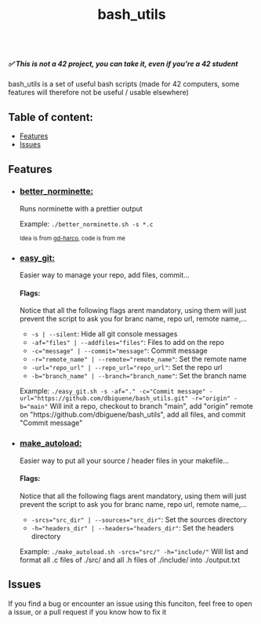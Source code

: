 <body>
	<header style="display: flex; align-items: center; justify-content: space-around">
		<h1>bash_utils</h1>
	</header>
	<h5>✅ This is not a 42 project, you can take it, even if you're a 42 student </h5>
	<p>bash_utils is a set of useful bash scripts (made for 42 computers, some features will therefore not be useful / usable elsewhere)</p>
	<h2>Table of content: </h2>
	<ul>
		<li><a href="#features">Features</a></li>
		<li><a href="#issues">Issues</a></li>
	</ul>
	<h2 id="features">Features</h2>
	<ul>
		<li><h3><a href="https://github.com/dbiguene/bash-utils/better_norminette.sh">better_norminette:</a></h3>
			<p>Runs norminette with a prettier output</p>
			<p>Example: <code>./better_norminette.sh -s *.c</code></p>
			<small>Idea is from <a targer="_blank" href="https://github.com/gd-harco/">gd-harco</a>, code is from me</small>
		</li>
		<li><h3><a href="https://github.com/dbiguene/bash-utils/easy_git.sh">easy_git:</a></h3>
			<p>Easier way to manage your repo, add files, commit...</p>
			<h4>Flags: </h4>
			<p>Notice that all the following flags arent mandatory, using them will just prevent the script to ask you for branc name, repo url, remote name,...</p>
			<ul>
				<li><code>-s | --silent</code>: Hide all git console messages</li>
				<li><code>-af="files" | --addfiles="files"</code>: Files to add on the repo</li>
				<li><code>-c="message" | --commit="message"</code>: Commit message</li>
				<li><code>-r="remote_name" | --remote="remote_name"</code>: Set the remote name</li>
				<li><code>-url="repo_url" | --repo_url="repo_url"</code>: Set the repo url</li>
				<li><code>-b="branch_name" | --branch="branch_name"</code>: Set the branch name</li>
			</ul>
			<p>Example: <code>./easy_git.sh -s -af="." -c="Commit message" -url="https://github.com/dbiguene/bash_utils.git" -r="origin" -b="main"</code> Will init a repo, checkout to branch "main", add "origin" remote on "https://github.com/dbiguene/bash_utils", add all files, and commit "Commit message"</p>
		</li>
		<li><h3><a href="https://github.com/dbiguene/bash-utils/make_autoload.sh">make_autoload:</a></h3>
			<p>Easier way to put all your source / header files in your makefile...</p>
			<h4>Flags: </h4>
			<p>Notice that all the following flags arent mandatory, using them will just prevent the script to ask you for branc name, repo url, remote name,...</p>
			<ul>
				<li><code>-srcs="src_dir" | --sources="src_dir"</code>: Set the sources directory</li>
				<li><code>-h="headers_dir" | --headers="headers_dir"</code>: Set the headers directory</li>
			</ul>
			<p>Example: <code>./make_autoload.sh -srcs="src/" -h="include/"</code> Will list and format all .c files of ./src/ and all .h files of ./include/ into ./output.txt</p>
		</li>
	</ul>
	<h2 id="issues">Issues</h2>
	<p>If you find a bug or encounter an issue using this funciton, feel free to open a issue, or a pull request if you know how to fix it</p>
</body>

